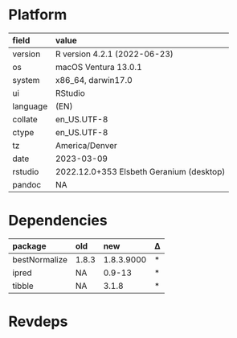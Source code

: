 # Platform

|field    |value                                    |
|:--------|:----------------------------------------|
|version  |R version 4.2.1 (2022-06-23)             |
|os       |macOS Ventura 13.0.1                     |
|system   |x86_64, darwin17.0                       |
|ui       |RStudio                                  |
|language |(EN)                                     |
|collate  |en_US.UTF-8                              |
|ctype    |en_US.UTF-8                              |
|tz       |America/Denver                           |
|date     |2023-03-09                               |
|rstudio  |2022.12.0+353 Elsbeth Geranium (desktop) |
|pandoc   |NA                                       |

# Dependencies

|package       |old   |new        |Δ  |
|:-------------|:-----|:----------|:--|
|bestNormalize |1.8.3 |1.8.3.9000 |*  |
|ipred         |NA    |0.9-13     |*  |
|tibble        |NA    |3.1.8      |*  |

# Revdeps

